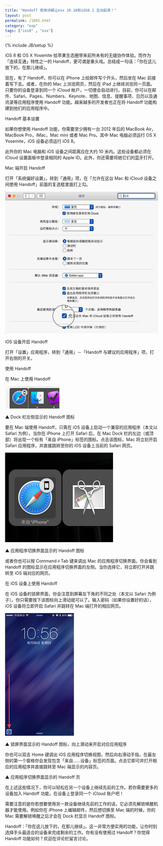 ```yaml
---
title: "Handoff 使用详解让osx 10.10和iOS8.1 互动起来！"
layout: post
permalink: /1892.html
category: "exp"
tags: ["ios8" , "osx"]
---
```

{% include JB/setup %}


iOS 8 和 OS X Yosemite 给苹果生态圈带来前所未有的无缝协作体验。而作为「连续互通」特性之一的 Handoff，更可谓是重头戏。总结成一句话：「你在这儿放下的，在那儿继续」。

现在，有了 Handoff，你可以在 iPhone 上给邮件写个开头，然后坐在 Mac 前接着写下去。或者，在你的 Mac 上浏览网页，然后在 iPad 上继续浏览同一页面。只要你的设备登录到同一个 iCloud 帐户，一切便会自动进行。目前，你可以在邮件、Safari、Pages、Numbers、Keynote、地图、信息、提醒事项、日历以及通讯录等应用程序使用 Handoff 功能。越来越多的开发者也正在将 Handoff 功能构建到他们的应用程序中。


Handoff 基本设置

如果你想使用 Handoff 功能，你需要至少拥有一台 2012 年后的 MacBook Air，MacBook Pro，iMac，Mac mini 或者 Mac Pro。其中 Mac 电脑必须运行 OS X Yosemite，iOS 设备必须运行 iOS 8。

此外你的 Mac 电脑和 iOS 设备之间距离应在大约 10 米内。这些设备都必须在 iCloud 设置面板中登录相同的 Apple ID。此外，你还需要将她它们的蓝牙打开。



Mac 端开启 Handoff

打开「系统偏好设置」，转到「通用」项，在「允许在这台 Mac 和 iCloud 设备之间使用 Handoff」前面的复选框里面打上勾。



![](/wp-content/uploads/sinapicv2-backup/1892-ww2-large-005V4vEUjw1enuj1zsd82j30ik0h540f.jpg)


iOS 设备开启 Handoff

打开「设置」应用程序，转到「通用」－「Handoff 与建议的应用程序」项，打开右侧的开关。



使用 Handoff


在 Mac 上使用 Handoff

![](/wp-content/uploads/sinapicv2-backup/1892-ww4-large-005V4vEUjw1enuj21dkraj304z022dfs.jpg)


▲ Dock 栏左侧显示的 Handoff 图标

要在 Mac 端使用 Handoff，只需在 iOS 设备上启动一个兼容的应用程序（本文以 Safari 为例）。当你在 iPhone 上打开 Safari 后，在 Mac Dock 栏的左边（或顶部）将出现一个标有「来自 iPhone」标签的图标。点击该图标，Mac 将立刻开启 Safari 应用程序，并直接跳转至你的 iOS 设备上当前的 Safari 网页。

![](/wp-content/uploads/sinapicv2-backup/1892-ww1-large-005V4vEUjw1enuj23ciz0j309w086aai.jpg)

▲ 应用程序切换界面显示的 Handoff 图标

或者你也可以按 Command＋Tab 键来调出 Mac 的应用程序切换界面。你会看到 Handoff 的图标显示在应用程序切换界面的左侧。当你选择它，将立即打开并跳转至 iOS 端对应的网页。

在 iOS 设备上使用 Handoff

在 iOS 设备的锁屏界面，你会注意到屏幕左下角的不同之处（本文以 Safari 为例子）。你只需要按下该图标向上滑动就可以了。输入密码（如果你设置好的话），iOS 设备将立即开启 Safari 并跳转在 Mac 端打开的相应网页。

![](/wp-content/uploads/sinapicv2-backup/1892-ww4-large-005V4vEUjw1enuj25gv6dj306b0b7mxn.jpg)


▲ 锁屏界面显示的 Handoff 图标，向上滑动来开启对应应用程序

你也可以双击 Home 键调出 iOS 应用程序切换视图，然后向右滑动手指，在最左侧的第一个窗格你会发现包含「来自……设备」标签的页面。点击它即可并打开相应的应用程序并直接跳转至 Mac 端显示的内容页。


▲ 应用程序切换界面显示的 Handoff 页

在上述这些情况下，你可以轻松在另一个设备上继续先前的工作。若你需要更多的设备加入 Handoff 功能，在设备上登录同一个 iCloud 账户吧！

需要注意的是你若想要使用另一款设备继续先前的工作的话，它必须先解锁唤醒机器才能使用。例如你在 iPhone 上编辑邮件，然后想切换至 Mac 端的时候，你的 Mac 需要解锁唤醒之后才会在 Dock 栏显示 Handoff 图标。

Handoff：「你在这儿放下的，在那儿继续」。这一非常方便实用的功能，让你时刻选择手头最适合的设备来完成剩余的工作。你有没有使用过 Handoff？你觉得 Handoff 功能如何？欢迎在评论栏留言讨论。